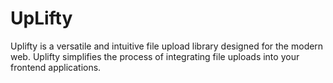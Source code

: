 # UpLifty
Uplifty is a versatile and intuitive file upload library designed for the modern web. Uplifty simplifies the process of integrating file uploads into your frontend applications.
